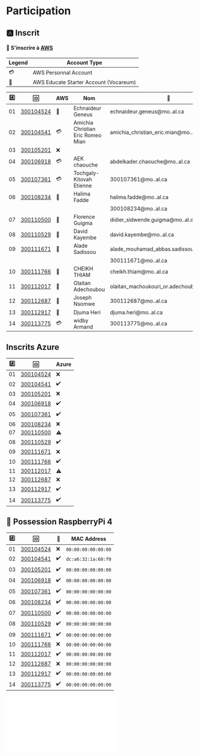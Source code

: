 # Participation


## :a: Inscrit 

#### :pushpin: S'inscrire à [AWS](https://github.com/CollegeBoreal/Tutoriels/tree/master/5.AWS)

| Legend        | Account Type                           |
|---------------|----------------------------------------|
| :credit_card: | AWS Personnal Account                  |
| :beginner:    | AWS Educate Starter Account (Vocareum) |


|:hash:| :id:                   | AWS           | Nom                               | :email:        | Status           |
|------|------------------------|---------------|-----------------------------------|----------------|------------------|
| 01   | [300104524](300104524) | :beginner:    | Echnaideur Geneus                 | echnaideur.geneus@mo..al.ca                 | Approved         |
| 02   | [300104541](300104541) | :credit_card: | Amichia Christian Eric Romeo Mian | amichia_christian_eric.mian@mo..al.ca       | Approved         |
| 03   | [300105201](300105201) | :x:           |                                   |                                                |                  |
| 04   | [300106918](300106918) | :credit_card: | AEK chaouche                      | abdelkader.chaouche@mo..al.ca               | Approved         |
| 05   | [300107361](300107361) | :credit_card: | Tochgaly-Kitovah Etienne          | 300107361@mo..al.ca                         | Approved         |
| 06   | [300108234](300108234) | :beginner:    | Halima Fadde                      | halima.fadde@mo..al.ca                      | Approved         |
|      |                        |               |                                   | 300108234@mo..al.ca                         | Approved         |
| 07   | [300110500](300110500) | :beginner:    | Florence Guigma                   | didier_sidwende.guigma@mo..al.ca           | Approved         |        
| 08   | [300110529](300110529) | :beginner:    | David Kayembe                     | david.kayembe@mo..al.ca                     | Approved         |
| 09   | [300111671](300111671) | :beginner:    | Alade Sadissou                    | alade_mouhamad_abbas.sadissou@mo..al.ca     | Approved         |
|      |                        |               |                                   | 300111671@mo..al.ca                         | Approved         |
| 10   | [300111766](300111766) | :beginner:    | CHEIKH THIAM                      | cheikh.thiam@mo..al.ca                     | Approved         |
| 11   | [300112017](300112017) | :beginner:    | Olaitan Adechoubou                | olaitan_machoukouri_or.adechoubou@mo..al.ca | Approved         |      
| 12   | [300112687](300112687) | :beginner:    | Joseph Nsomwe                     | 300112687@mo..al.ca                         | Approved         |
| 13   | [300112917](300112917) | :beginner:    | Djuma Heri                        | djuma.heri@mo..al.ca                        | Approved         |
| 14   | [300113775](300113775) | :credit_card: | widby Armand                      | 300113775@mo..al.ca                         | Approved         |

## Inscrits Azure 

|:hash:| :id:                   | Azure              |
|------|------------------------|--------------------|
| 01   | [300104524](300104524) | :x:                |
| 02   | [300104541](300104541) | :heavy_check_mark: |
| 03   | [300105201](300105201) | :x:                |
| 04   | [300106918](300106918) | :heavy_check_mark: |
| 05   | [300107361](300107361) | :heavy_check_mark: |
| 06   | [300108234](300108234) | :x:                |
| 07   | [300110500](300110500) | :warning:          |
| 08   | [300110529](300110529) | :heavy_check_mark: |
| 09   | [300111671](300111671) | :x:                |
| 10   | [300111766](300111766) | :heavy_check_mark: |
| 11   | [300112017](300112017) | :warning:          |
| 12   | [300112687](300112687) | :x:                |
| 13   | [300112917](300112917) | :heavy_check_mark: |
| 14   | [300113775](300113775) | :heavy_check_mark: |

## :strawberry: Possession RaspberryPi 4

|:hash:| :id:                   | :strawberry:       | MAC Address         |
|------|------------------------|--------------------|---------------------|
| 01   | [300104524](300104524) | :x:                | `00:00:00:00:00:00` |
| 02   | [300104541](300104541) | :heavy_check_mark: | `dc:a6:32:1a:60:f0` |
| 03   | [300105201](300105201) | :heavy_check_mark: | `00:00:00:00:00:00` |
| 04   | [300106918](300106918) | :heavy_check_mark: | `00:00:00:00:00:00` |
| 05   | [300107361](300107361) | :heavy_check_mark: | `00:00:00:00:00:00` |
| 06   | [300108234](300108234) | :heavy_check_mark: | `00:00:00:00:00:00` |
| 07   | [300110500](300110500) | :heavy_check_mark: | `00:00:00:00:00:00` |
| 08   | [300110529](300110529) | :heavy_check_mark: | `00:00:00:00:00:00` |
| 09   | [300111671](300111671) | :heavy_check_mark: | `00:00:00:00:00:00` |
| 10   | [300111766](300111766) | :x:                | `00:00:00:00:00:00` |
| 11   | [300112017](300112017) | :heavy_check_mark: | `00:00:00:00:00:00` |
| 12   | [300112687](300112687) | :x:                | `00:00:00:00:00:00` |
| 13   | [300112917](300112917) | :heavy_check_mark: | `00:00:00:00:00:00` |
| 14   | [300113775](300113775) | :heavy_check_mark: | `00:00:00:00:00:00` |

![image](19111413_20_59.pdf)
